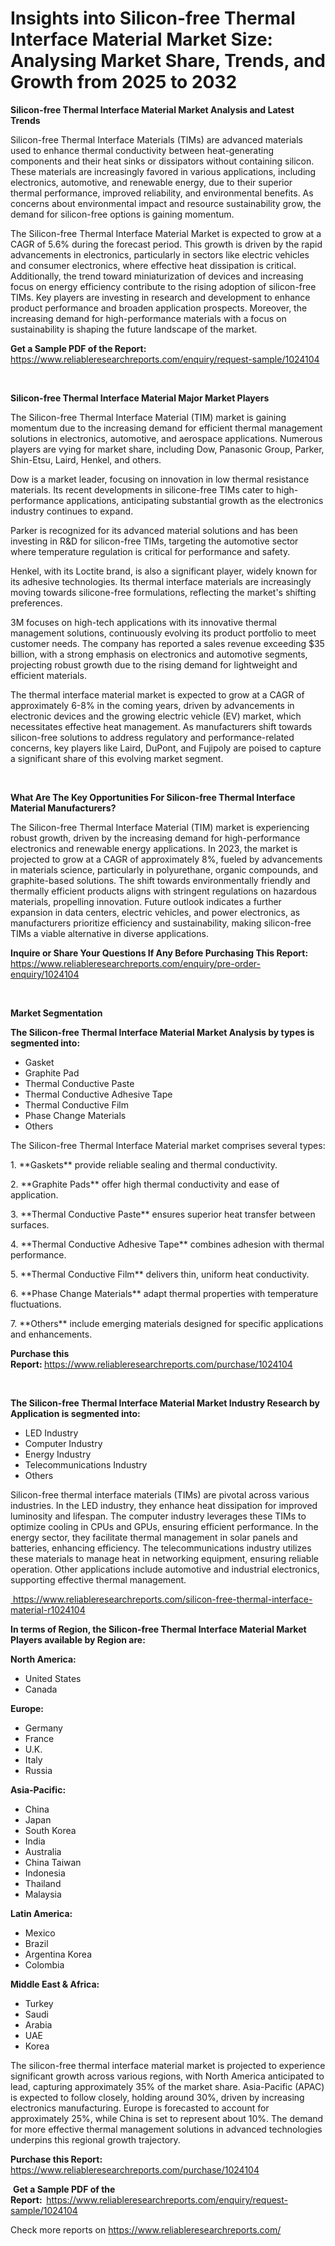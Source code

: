 <p><h1>Insights into Silicon-free Thermal Interface Material Market Size: Analysing Market Share, Trends, and Growth from 2025 to 2032</h1></p><p><strong>Silicon-free Thermal Interface Material Market Analysis and Latest Trends</strong></p>
<p><p>Silicon-free Thermal Interface Materials (TIMs) are advanced materials used to enhance thermal conductivity between heat-generating components and their heat sinks or dissipators without containing silicon. These materials are increasingly favored in various applications, including electronics, automotive, and renewable energy, due to their superior thermal performance, improved reliability, and environmental benefits. As concerns about environmental impact and resource sustainability grow, the demand for silicon-free options is gaining momentum.</p><p>The Silicon-free Thermal Interface Material Market is expected to grow at a CAGR of 5.6% during the forecast period. This growth is driven by the rapid advancements in electronics, particularly in sectors like electric vehicles and consumer electronics, where effective heat dissipation is critical. Additionally, the trend toward miniaturization of devices and increasing focus on energy efficiency contribute to the rising adoption of silicon-free TIMs. Key players are investing in research and development to enhance product performance and broaden application prospects. Moreover, the increasing demand for high-performance materials with a focus on sustainability is shaping the future landscape of the market.</p></p>
<p><strong>Get a Sample PDF of the Report:&nbsp;</strong> <a href="https://www.reliableresearchreports.com/enquiry/request-sample/1024104?utm_campaign=2202&utm_medium=2&utm_source=Github&utm_content=ia&utm_term=06042025&utm_id=silicon-free-thermal-interface-material">https://www.reliableresearchreports.com/enquiry/request-sample/1024104</a></p>
<p>&nbsp;</p>
<p><strong>Silicon-free Thermal Interface Material Major Market Players</strong></p>
<p><p>The Silicon-free Thermal Interface Material (TIM) market is gaining momentum due to the increasing demand for efficient thermal management solutions in electronics, automotive, and aerospace applications. Numerous players are vying for market share, including Dow, Panasonic Group, Parker, Shin-Etsu, Laird, Henkel, and others.</p><p>Dow is a market leader, focusing on innovation in low thermal resistance materials. Its recent developments in silicone-free TIMs cater to high-performance applications, anticipating substantial growth as the electronics industry continues to expand.</p><p>Parker is recognized for its advanced material solutions and has been investing in R&D for silicon-free TIMs, targeting the automotive sector where temperature regulation is critical for performance and safety. </p><p>Henkel, with its Loctite brand, is also a significant player, widely known for its adhesive technologies. Its thermal interface materials are increasingly moving towards silicone-free formulations, reflecting the market's shifting preferences.</p><p>3M focuses on high-tech applications with its innovative thermal management solutions, continuously evolving its product portfolio to meet customer needs. The company has reported a sales revenue exceeding $35 billion, with a strong emphasis on electronics and automotive segments, projecting robust growth due to the rising demand for lightweight and efficient materials.</p><p>The thermal interface material market is expected to grow at a CAGR of approximately 6-8% in the coming years, driven by advancements in electronic devices and the growing electric vehicle (EV) market, which necessitates effective heat management. As manufacturers shift towards silicon-free solutions to address regulatory and performance-related concerns, key players like Laird, DuPont, and Fujipoly are poised to capture a significant share of this evolving market segment.</p></p>
<p>&nbsp;</p>
<p><strong>What Are The Key Opportunities For Silicon-free Thermal Interface Material Manufacturers?</strong></p>
<p><p>The Silicon-free Thermal Interface Material (TIM) market is experiencing robust growth, driven by the increasing demand for high-performance electronics and renewable energy applications. In 2023, the market is projected to grow at a CAGR of approximately 8%, fueled by advancements in materials science, particularly in polyurethane, organic compounds, and graphite-based solutions. The shift towards environmentally friendly and thermally efficient products aligns with stringent regulations on hazardous materials, propelling innovation. Future outlook indicates a further expansion in data centers, electric vehicles, and power electronics, as manufacturers prioritize efficiency and sustainability, making silicon-free TIMs a viable alternative in diverse applications.</p></p>
<p><strong>Inquire or Share Your Questions If Any Before Purchasing This Report:</strong> <a href="https://www.reliableresearchreports.com/enquiry/pre-order-enquiry/1024104?utm_campaign=2202&utm_medium=2&utm_source=Github&utm_content=ia&utm_term=06042025&utm_id=silicon-free-thermal-interface-material">https://www.reliableresearchreports.com/enquiry/pre-order-enquiry/1024104</a></p>
<p>&nbsp;</p>
<p><strong>Market Segmentation</strong></p>
<p><strong>The Silicon-free Thermal Interface Material Market Analysis by types is segmented into:</strong></p>
<p><ul><li>Gasket</li><li>Graphite Pad</li><li>Thermal Conductive Paste</li><li>Thermal Conductive Adhesive Tape</li><li>Thermal Conductive Film</li><li>Phase Change Materials</li><li>Others</li></ul></p>
<p><p>The Silicon-free Thermal Interface Material market comprises several types: </p><p>1. **Gaskets** provide reliable sealing and thermal conductivity.</p><p>2. **Graphite Pads** offer high thermal conductivity and ease of application.</p><p>3. **Thermal Conductive Paste** ensures superior heat transfer between surfaces.</p><p>4. **Thermal Conductive Adhesive Tape** combines adhesion with thermal performance.</p><p>5. **Thermal Conductive Film** delivers thin, uniform heat conductivity.</p><p>6. **Phase Change Materials** adapt thermal properties with temperature fluctuations.</p><p>7. **Others** include emerging materials designed for specific applications and enhancements.</p></p>
<p><strong>Purchase this Report:&nbsp;</strong><a href="https://www.reliableresearchreports.com/purchase/1024104?utm_campaign=2202&utm_medium=2&utm_source=Github&utm_content=ia&utm_term=06042025&utm_id=silicon-free-thermal-interface-material">https://www.reliableresearchreports.com/purchase/1024104</a></p>
<p>&nbsp;</p>
<p><strong>The Silicon-free Thermal Interface Material Market Industry Research by Application is segmented into:</strong></p>
<p><ul><li>LED Industry</li><li>Computer Industry</li><li>Energy Industry</li><li>Telecommunications Industry</li><li>Others</li></ul></p>
<p><p>Silicon-free thermal interface materials (TIMs) are pivotal across various industries. In the LED industry, they enhance heat dissipation for improved luminosity and lifespan. The computer industry leverages these TIMs to optimize cooling in CPUs and GPUs, ensuring efficient performance. In the energy sector, they facilitate thermal management in solar panels and batteries, enhancing efficiency. The telecommunications industry utilizes these materials to manage heat in networking equipment, ensuring reliable operation. Other applications include automotive and industrial electronics, supporting effective thermal management.</p></p>
<p><a href="https://www.reliableresearchreports.com/silicon-free-thermal-interface-material-r1024104?utm_campaign=2202&utm_medium=2&utm_source=Github&utm_content=ia&utm_term=06042025&utm_id=silicon-free-thermal-interface-material">&nbsp;https://www.reliableresearchreports.com/silicon-free-thermal-interface-material-r1024104</a></p>
<p><strong>In terms of Region, the Silicon-free Thermal Interface Material Market Players available by Region are:</strong></p>
<p>
    <p> <strong> North America: </strong>
        <ul>
            <li>United States</li>
            <li>Canada</li>
        </ul>
        </p> 
    <p> <strong> Europe: </strong>
        <ul>
            <li>Germany</li>
            <li>France</li>
            <li>U.K.</li>
            <li>Italy</li>
            <li>Russia</li>
        </ul>
        </p> 
    <p> <strong> Asia-Pacific: </strong>
        <ul>
            <li>China</li>
            <li>Japan</li>
            <li>South Korea</li>
            <li>India</li>
            <li>Australia</li>
            <li>China Taiwan</li>
            <li>Indonesia</li>
            <li>Thailand</li>
            <li>Malaysia</li>
        </ul>
        </p> 
    <p> <strong> Latin America: </strong>
        <ul>
            <li>Mexico</li>
            <li>Brazil</li>
            <li>Argentina Korea</li>
            <li>Colombia</li>
        </ul>
        </p> 
    <p> <strong> Middle East & Africa: </strong>
        <ul>
            <li>Turkey</li>
            <li>Saudi</li>
            <li>Arabia</li>
            <li>UAE</li>
            <li>Korea</li>
        </ul>
    </p>
    </p>
<p><p>The silicon-free thermal interface material market is projected to experience significant growth across various regions, with North America anticipated to lead, capturing approximately 35% of the market share. Asia-Pacific (APAC) is expected to follow closely, holding around 30%, driven by increasing electronics manufacturing. Europe is forecasted to account for approximately 25%, while China is set to represent about 10%. The demand for more effective thermal management solutions in advanced technologies underpins this regional growth trajectory.</p></p>
<p><strong>Purchase this Report: </strong><a href="https://www.reliableresearchreports.com/purchase/1024104?utm_campaign=2202&utm_medium=2&utm_source=Github&utm_content=ia&utm_term=06042025&utm_id=silicon-free-thermal-interface-material">https://www.reliableresearchreports.com/purchase/1024104</a></p>
<p>&nbsp;<strong>Get a Sample PDF of the Report:&nbsp;&nbsp;</strong><a href="https://www.reliableresearchreports.com/enquiry/request-sample/1024104?utm_campaign=2202&utm_medium=2&utm_source=Github&utm_content=ia&utm_term=06042025&utm_id=silicon-free-thermal-interface-material">https://www.reliableresearchreports.com/enquiry/request-sample/1024104</a></p>
<p><strong></strong></p>
<p>Check more reports on <a href="https://www.reliableresearchreports.com/?utm_campaign=2202&utm_medium=2&utm_source=Github&utm_content=ia&utm_term=06042025&utm_id=silicon-free-thermal-interface-material">https://www.reliableresearchreports.com/</a></p>